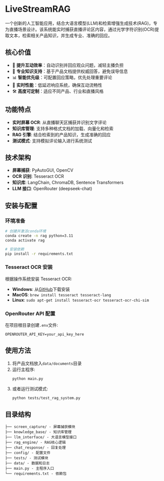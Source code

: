 # LiveStreamRAG

一个创新的人工智能应用，结合大语言模型(LLM)和检索增强生成技术(RAG)，专为直播场景设计。该系统能实时捕获直播评论区内容，通过光学字符识别(OCR)提取文本，检索相关产品知识，并生成专业、准确的回应。

## 核心价值

- 🚀 **提升互动效率**：自动识别并回应观众问题，减轻主播负担
- 🎯 **专业知识支持**：基于产品文档提供权威回答，避免误导信息
- 📊 **智能优先级**：可配置回应策略，优先处理重要评论
- 🔄 **实时性能**：低延迟响应系统，确保互动流畅性
- 🛠️ **高度可定制**：适应不同产品、行业和直播风格

## 功能特点

- **实时屏幕 OCR**: 从直播聊天区捕获并识别文字评论
- **知识库管理**: 支持多种格式文档的加载、向量化和检索
- **RAG 引擎**: 结合检索到的产品知识，生成准确的回应
- **测试模式**: 支持模拟评论输入进行系统测试

## 技术架构

- **屏幕捕获**: PyAutoGUI, OpenCV
- **OCR 识别**: Tesseract OCR
- **知识库**: LangChain, ChromaDB, Sentence Transformers
- **LLM 接口**: OpenRouter (deepseek-chat)

## 安装与配置

### 环境准备

```bash
# 创建并激活conda环境
conda create -n rag python=3.11
conda activate rag

# 安装依赖
pip install -r requirements.txt
```

### Tesseract OCR 安装

根据操作系统安装 Tesseract OCR:

- **Windows**: 从[GitHub](https://github.com/UB-Mannheim/tesseract/wiki)下载安装
- **MacOS**: `brew install tesseract tesseract-lang`
- **Linux**: `sudo apt-get install tesseract-ocr tesseract-ocr-chi-sim`

### OpenRouter API 配置

在项目根目录创建`.env`文件:

```
OPENROUTER_API_KEY=your_api_key_here
```

## 使用方法

1. 将产品文档放入`data/documents`目录
2. 运行主程序:
   ```bash
   python main.py
   ```
3. 或者运行测试模式:
   ```bash
   python tests/test_rag_system.py
   ```

## 目录结构

```
├── screen_capture/ - 屏幕捕获模块
├── knowledge_base/ - 知识库管理
├── llm_interface/ - 大语言模型接口
├── rag_engine/ - RAG核心逻辑
├── chat_response/ - 回复处理
├── config/ - 配置文件
├── tests/ - 测试模块
├── data/ - 数据和日志
├── main.py - 主程序入口
└── requirements.txt - 依赖包
```
